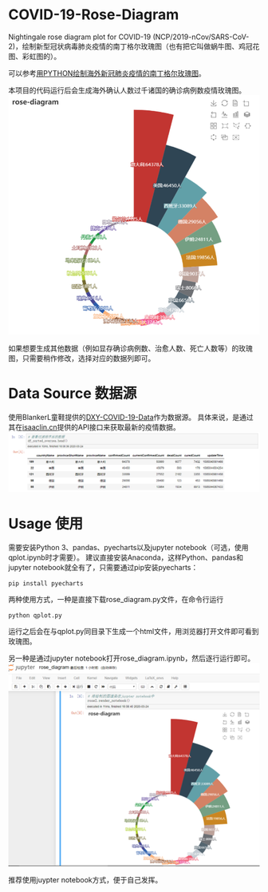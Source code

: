 # COVID-19-Rose-Diagram
Nightingale rose diagram plot for COVID-19 (NCP/2019-nCov/SARS-CoV-2)，绘制新型冠状病毒肺炎疫情的南丁格尔玫瑰图（也有把它叫做蜗牛图、鸡冠花图、彩虹图的）。

可以参考[用PYTHON绘制海外新冠肺炎疫情的南丁格尔玫瑰图](https://qcloud.fun/2020/03/23/covid-19-rose-diagram-with-python/)。

本项目的代码运行后会生成海外确认人数过千诸国的确诊病例数疫情玫瑰图。
![海外诸国确诊人数玫瑰图](https://github.com/qqgit/COVID-19-Rose-Diagram/blob/master/rose-diagram.PNG)

如果想要生成其他数据（例如显存确诊病例数、治愈人数、死亡人数等）的玫瑰图，只需要稍作修改，选择对应的数据列即可。

# Data Source 数据源
使用BlankerL童鞋提供的[DXY-COVID-19-Data](https://github.com/BlankerL/DXY-COVID-19-Data)作为数据源。
具体来说，是通过其在[isaaclin.cn](https://lab.isaaclin.cn/nCoV/)提供的API接口来获取最新的疫情数据。
![使用的数据示例](https://github.com/qqgit/COVID-19-Rose-Diagram/blob/master/selected-data.PNG)

# Usage 使用
需要安装Python 3、pandas、pyecharts以及jupyter notebook（可选，使用qplot.ipynb时才需要）。
建议直接安装Anaconda，这样Python、pandas和jupyter notebook就全有了，只需要通过pip安装pyecharts：
```
pip install pyecharts
```
两种使用方式，一种是直接下载rose_diagram.py文件，在命令行运行
```
python qplot.py
```
运行之后会在与qplot.py同目录下生成一个html文件，用浏览器打开文件即可看到玫瑰图。

另一种是通过jupyter notebook打开rose_diagram.ipynb，然后逐行运行即可。
![在jupyter notebook中渲染玫瑰图](https://github.com/qqgit/COVID-19-Rose-Diagram/blob/master/rose-diagram-render-notebook.PNG)

推荐使用juypter notebook方式，便于自己发挥。